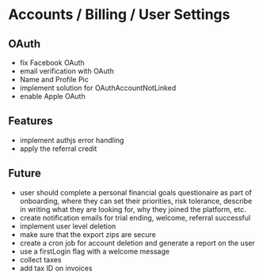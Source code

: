 # Accounts / Billing / User Settings

## OAuth

- fix Facebook OAuth
- email verification with OAuth
- Name and Profile Pic
- implement solution for OAuthAccountNotLinked
- enable Apple OAuth

## Features

- implement authjs error handling
- apply the referral credit

## Future

- user should complete a personal financial goals questionaire as part of onboarding, where they can set their priorities, risk tolerance, describe in writing what they are looking for, why they joined the platform, etc.
- create notification emails for trial ending, welcome, referral successful
- implement user level deletion
- make sure that the export zips are secure
- create a cron job for account deletion and generate a report on the user
- use a firstLogin flag with a welcome message
- collect taxes
- add tax ID on invoices
